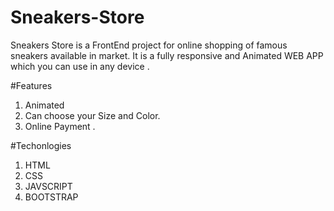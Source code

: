 # Sneakers-Store
 Sneakers Store is a FrontEnd project for online shopping of famous sneakers available in market.
 It is a fully  responsive  and Animated WEB APP which you can use in any device .

 #Features 
 1. Animated
 2.  Can choose your Size and Color.
 3.  Online Payment .

#Techonlogies
1. HTML
2. CSS
3. JAVSCRIPT
4. BOOTSTRAP
   
